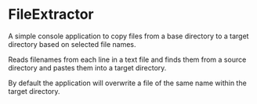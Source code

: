 # FileExtractor
A simple console application to copy files from a base directory to a target directory based on selected file names.

Reads filenames from each line in a text file and finds them from a source directory and pastes them into a target directory.

By default the application will overwrite a file of the same name within the target directory.
